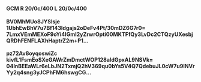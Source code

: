#### GCM R 20/0c/400 L 20/0c/400
**BV0MhMUo8JYSlsje**<br/>**1UbhEwBhV7u7Bf143ldgajs2oDeFv4Pt/30mDZ6G7r0=**<br/>**7LmxVEmMEXoF9oYi4IGmI2yZrwrOpti00MKTFfQy3LvDc2CTQzyUXesbjQRDhFENFLAXhHaptrZ2m+P1...**<br/><br/>
**pz72Av8oyqoswiZc**<br/>**kivfL1FsmEoSXeGAWrZmDmctWOP128aIdGpxAL9NSVk=**<br/>**04InBEEaWLr6eLbJN2TxmjQ2hV369qu0bYs5V4Q7QdebuJL0cW7u9INVrYy2q4sng3yJCPhFM6hswgCG...**